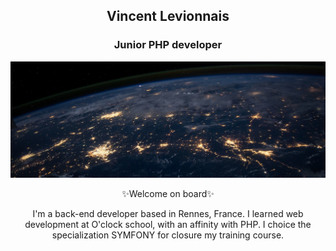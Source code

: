 <div align="center"> 

<h2>Vincent Levionnais</h2> 

<h3>Junior PHP developer</h3>

![Cover](https://github.com/vincentlevionnais/vincentlevionnais/blob/main/img/cover.jpg)  

✨Welcome on board✨

I'm a back-end developer based in Rennes, France. I learned web development at O'clock school, with an affinity with PHP. I choice the specialization SYMFONY for closure my training course.
  
</div>

<div align="center">

